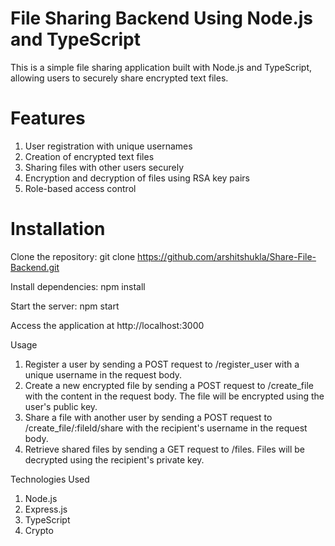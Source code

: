 # File Sharing Backend Using Node.js and TypeScript
This is a simple file sharing application built with Node.js and TypeScript, allowing users to securely share encrypted text files.
# Features
1. User registration with unique usernames
2. Creation of encrypted text files
3. Sharing files with other users securely
4. Encryption and decryption of files using RSA key pairs
5. Role-based access control

# Installation
Clone the repository:
git clone https://github.com/arshitshukla/Share-File-Backend.git

Install dependencies:
npm install

Start the server:
npm start

Access the application at http://localhost:3000

Usage

1. Register a user by sending a POST request to /register_user with a unique username in the request body.
2. Create a new encrypted file by sending a POST request to /create_file with the content in the request body. The file will be encrypted using the user's public key.
3. Share a file with another user by sending a POST request to /create_file/:fileId/share with the recipient's username in the request body.
4. Retrieve shared files by sending a GET request to /files. Files will be decrypted using the recipient's private key.

Technologies Used

1. Node.js
2. Express.js
3. TypeScript
4. Crypto
